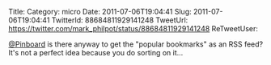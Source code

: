 Title: 
Category: micro
Date: 2011-07-06T19:04:41
Slug: 2011-07-06T19:04:41
TwitterId: 88684811929141248
TweetUrl: https://twitter.com/mark_philpot/status/88684811929141248
ReTweetUser: 

[@Pinboard](https://twitter.com/Pinboard) is there anyway to get the "popular bookmarks" as an RSS feed? It's not a perfect idea because you do sorting on it...